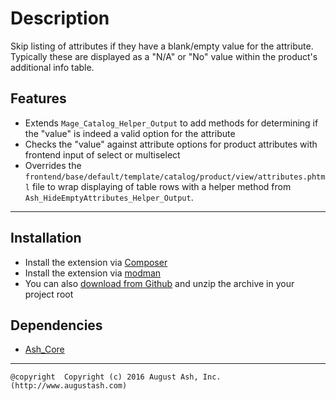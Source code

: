 # Description

Skip listing of attributes if they have a blank/empty value for the attribute. Typically these are displayed as a "N/A" or "No" value within the product's additional info table.

## Features

+ Extends `Mage_Catalog_Helper_Output` to add methods for determining if the "value" is indeed a valid option for the attribute
+ Checks the "value" against attribute options for product attributes with frontend input of select or multiselect
+ Overrides the `frontend/base/default/template/catalog/product/view/attributes.phtml` file to wrap displaying of table rows with a helper method from `Ash_HideEmptyAttributes_Helper_Output`.

------------

## Installation

* Install the extension via [Composer](https://getcomposer.org/)
* Install the extension via [modman](https://github.com/colinmollenhour/modman)
* You can also [download from Github](https://github.com/augustash/ash_hideemptyattributes/archive/master.zip) and unzip the archive in your project root

## Dependencies

* [Ash_Core](https://github.com/augustash/ash_core)

-----

```
@copyright  Copyright (c) 2016 August Ash, Inc. (http://www.augustash.com)
```
